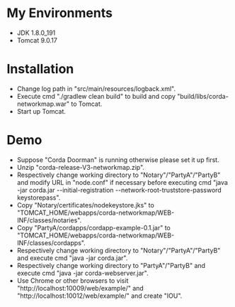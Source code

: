 # My Environments
  - JDK 1.8.0_191
  - Tomcat 9.0.17

# Installation
  - Change log path in "src/main/resources/logback.xml".
  - Execute cmd "./gradlew clean build" to build and copy "build/libs/corda-networkmap.war" to Tomcat.
  - Start up Tomcat.
  
# Demo
  - Suppose "Corda Doorman" is running otherwise please set it up first.
  - Unzip "corda-release-V3-networkmap.zip".
  - Respectively change working directory to "Notary"/"PartyA"/"PartyB" and modify URL in "node.conf" if necessary before executing cmd "java -jar corda.jar --initial-registration --network-root-truststore-password keystorepass".
  - Copy "Notary/certificates/nodekeystore.jks" to "TOMCAT_HOME/webapps/corda-networkmap/WEB-INF/classes/notaries".
  - Copy "PartyA/cordapps/cordapp-example-0.1.jar" to "TOMCAT_HOME/webapps/corda-networkmap/WEB-INF/classes/cordapps".
  - Respectively change working directory to "Notary"/"PartyA"/"PartyB" and execute cmd "java -jar corda.jar".
  - Respectively change working directory to "PartyA"/"PartyB" and execute cmd "java -jar corda-webserver.jar".
  - Use Chrome or other browsers to visit "http://localhost:10009/web/example/" and "http://localhost:10012/web/example/" and create "IOU".